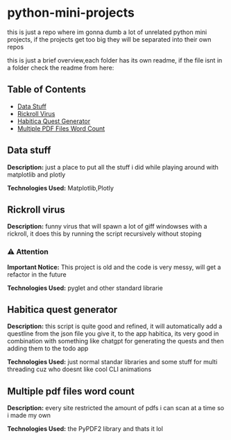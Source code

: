 # python-mini-projects

this is just a repo where im gonna dumb a lot of unrelated python mini projects, if the projects get too big they will be separated into their own repos

this is just a brief overview,each folder has its own readme, if the file isnt in a folder check the readme from here:
## Table of Contents
- [Data Stuff](#data-stuff)
- [Rickroll Virus](#rickroll-virus)
- [Habitica Quest Generator](#habitica-quest-generator)
- [Multiple PDF Files Word Count](#multiple-pdf-files-word-count)
## Data stuff

**Description:** just a place to put all the stuff i did while playing around with matplotlib and plotly

**Technologies Used:** Matplotlib,Plotly

## Rickroll virus

**Description:** funny virus that will spawn a lot of giff windowses with a rickroll, it does this by running the script recursively without stoping

### :warning: Attention
**Important Notice:** This project is old and the code is very messy, will get a refactor in the future

**Technologies Used:** pyglet and other standard librarie

## Habitica quest generator

**Description:** this script is quite good and refined, it will automatically add a questline from the json file you give it, to the app habitica, its very good in combination with something like chatgpt for generating the quests and then adding them to the todo app

**Technologies Used:** just normal standar libraries and some stuff for multi threading cuz who doesnt like cool CLI animations

## Multiple pdf files word count

**Description:** every site restricted the amount of pdfs i can scan at a time so i made my own 

**Technologies Used:** the PyPDF2 library and thats it lol
